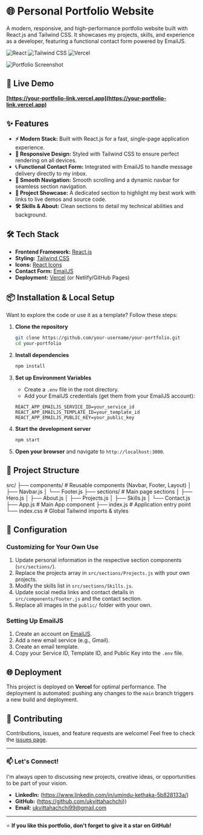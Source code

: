 # 🌐 Personal Portfolio Website

A modern, responsive, and high-performance portfolio website built with React.js and Tailwind CSS. It showcases my projects, skills, and experience as a developer, featuring a functional contact form powered by EmailJS.

![React](https://img.shields.io/badge/React-20232A?style=for-the-badge&logo=react&logoColor=61DAFB)
![Tailwind CSS](https://img.shields.io/badge/Tailwind_CSS-38B2AC?style=for-the-badge&logo=tailwind-css&logoColor=white)
![Vercel](https://img.shields.io/badge/Vercel-000000?style=for-the-badge&logo=vercel&logoColor=white)

![Portfolio Screenshot](https://via.placeholder.com/800x400?text=Your+Portfolio+Screenshot) <!-- Replace with an actual screenshot of your site -->

## 🚀 Live Demo

**[https://your-portfolio-link.vercel.app](https://your-portfolio-link.vercel.app)** <!-- Replace with your actual URL -->

## ✨ Features

- **⚡ Modern Stack:** Built with React.js for a fast, single-page application experience.
- **🎨 Responsive Design:** Styled with Tailwind CSS to ensure perfect rendering on all devices.
- **📞 Functional Contact Form:** Integrated with EmailJS to handle message delivery directly to my inbox.
- **🔗 Smooth Navigation:** Smooth scrolling and a dynamic navbar for seamless section navigation.
- **📂 Project Showcase:** A dedicated section to highlight my best work with links to live demos and source code.
- **🛠 Skills & About:** Clean sections to detail my technical abilities and background.

## 🛠️ Tech Stack

- **Frontend Framework:** [React.js](https://reactjs.org/)
- **Styling:** [Tailwind CSS](https://tailwindcss.com/)
- **Icons:** [React Icons](https://react-icons.github.io/react-icons/)
- **Contact Form:** [EmailJS](https://www.emailjs.com/)
- **Deployment:** [Vercel](https://vercel.com/) (or Netlify/GitHub Pages)

## 📦 Installation & Local Setup

Want to explore the code or use it as a template? Follow these steps:

1.  **Clone the repository**
    ```bash
    git clone https://github.com/your-username/your-portfolio.git
    cd your-portfolio
    ```

2.  **Install dependencies**
    ```bash
    npm install
    ```

3.  **Set up Environment Variables**
    - Create a `.env` file in the root directory.
    - Add your EmailJS credentials (get them from your EmailJS account):
    ```env
    REACT_APP_EMAILJS_SERVICE_ID=your_service_id
    REACT_APP_EMAILJS_TEMPLATE_ID=your_template_id
    REACT_APP_EMAILJS_PUBLIC_KEY=your_public_key
    ```

4.  **Start the development server**
    ```bash
    npm start
    ```
5.  **Open your browser** and navigate to `http://localhost:3000`.

## 📁 Project Structure
src/
├── components/ # Reusable components (Navbar, Footer, Layout)
│ ├── Navbar.js
│ └── Footer.js
├── sections/ # Main page sections
│ ├── Hero.js
│ ├── About.js
│ ├── Projects.js
│ ├── Skills.js
│ └── Contact.js
├── App.js # Main App component
├── index.js # Application entry point
└── index.css # Global Tailwind imports & styles


## 🔧 Configuration

### Customizing for Your Own Use
1.  Update personal information in the respective section components (`src/sections/`).
2.  Replace the projects array in `src/sections/Projects.js` with your own projects.
3.  Modify the skills list in `src/sections/Skills.js`.
4.  Update social media links and contact details in `src/components/Footer.js` and the contact section.
5.  Replace all images in the `public/` folder with your own.

### Setting Up EmailJS
1.  Create an account on [EmailJS](https://www.emailjs.com/).
2.  Add a new email service (e.g., Gmail).
3.  Create an email template.
4.  Copy your Service ID, Template ID, and Public Key into the `.env` file.

## 🌐 Deployment

This project is deployed on **Vercel** for optimal performance. The deployment is automated: pushing any changes to the `main` branch triggers a new build and deployment.

## 🤝 Contributing

Contributions, issues, and feature requests are welcome! Feel free to check the [issues page](https://github.com/ukvittahachchi).

---

### 📫 Let's Connect!

I'm always open to discussing new projects, creative ideas, or opportunities to be part of your vision.

- **LinkedIn:** (https://www.linkedin.com/in/umindu-kethaka-5b828133a/)
- **GitHub:** (https://github.com/ukvittahachchi))
- **Email:** ukvittahachchi99@gmail.com

---

⭐ **If you like this portfolio, don't forget to give it a star on GitHub!**
